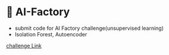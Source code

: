 # 🎯 AI-Factory
- submit code for AI Factory challenge(unsupervised learning)
- Isolation Forest, Autoencoder

[challenge Link](https://aifactory.space/competition/detail/2226)
